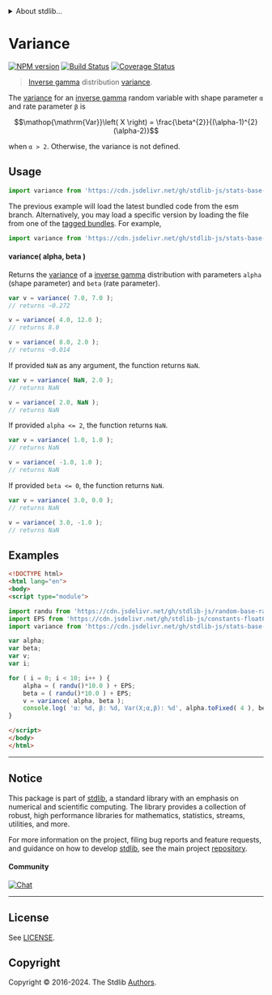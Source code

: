 <!--

@license Apache-2.0

Copyright (c) 2018 The Stdlib Authors.

Licensed under the Apache License, Version 2.0 (the "License");
you may not use this file except in compliance with the License.
You may obtain a copy of the License at

   http://www.apache.org/licenses/LICENSE-2.0

Unless required by applicable law or agreed to in writing, software
distributed under the License is distributed on an "AS IS" BASIS,
WITHOUT WARRANTIES OR CONDITIONS OF ANY KIND, either express or implied.
See the License for the specific language governing permissions and
limitations under the License.

-->


<details>
  <summary>
    About stdlib...
  </summary>
  <p>We believe in a future in which the web is a preferred environment for numerical computation. To help realize this future, we've built stdlib. stdlib is a standard library, with an emphasis on numerical and scientific computation, written in JavaScript (and C) for execution in browsers and in Node.js.</p>
  <p>The library is fully decomposable, being architected in such a way that you can swap out and mix and match APIs and functionality to cater to your exact preferences and use cases.</p>
  <p>When you use stdlib, you can be absolutely certain that you are using the most thorough, rigorous, well-written, studied, documented, tested, measured, and high-quality code out there.</p>
  <p>To join us in bringing numerical computing to the web, get started by checking us out on <a href="https://github.com/stdlib-js/stdlib">GitHub</a>, and please consider <a href="https://opencollective.com/stdlib">financially supporting stdlib</a>. We greatly appreciate your continued support!</p>
</details>

# Variance

[![NPM version][npm-image]][npm-url] [![Build Status][test-image]][test-url] [![Coverage Status][coverage-image]][coverage-url] <!-- [![dependencies][dependencies-image]][dependencies-url] -->

> [Inverse gamma][invgamma-distribution] distribution [variance][variance].

<!-- Section to include introductory text. Make sure to keep an empty line after the intro `section` element and another before the `/section` close. -->

<section class="intro">

The [variance][variance] for an [inverse gamma][invgamma-distribution] random variable with shape parameter `α` and rate parameter `β` is

<!-- <equation class="equation" label="eq:invgamma_variance" align="center" raw="\operatorname{Var}\left( X \right) = \frac{\beta^{2}}{(\alpha-1)^{2}(\alpha-2)}" alt="Variance for an inverse gamma distribution."> -->

```math
\mathop{\mathrm{Var}}\left( X \right) = \frac{\beta^{2}}{(\alpha-1)^{2}(\alpha-2)}
```

<!-- <div class="equation" align="center" data-raw-text="\operatorname{Var}\left( X \right) = \frac{\beta^{2}}{(\alpha-1)^{2}(\alpha-2)}" data-equation="eq:invgamma_variance">
    <img src="https://cdn.jsdelivr.net/gh/stdlib-js/stdlib@51534079fef45e990850102147e8945fb023d1d0/lib/node_modules/@stdlib/stats/base/dists/invgamma/variance/docs/img/equation_invgamma_variance.svg" alt="Variance for an inverse gamma distribution.">
    <br>
</div> -->

<!-- </equation> -->

when `α > 2`. Otherwise, the variance is not defined.

</section>

<!-- /.intro -->

<!-- Package usage documentation. -->



<section class="usage">

## Usage

```javascript
import variance from 'https://cdn.jsdelivr.net/gh/stdlib-js/stats-base-dists-invgamma-variance@esm/index.mjs';
```
The previous example will load the latest bundled code from the esm branch. Alternatively, you may load a specific version by loading the file from one of the [tagged bundles](https://github.com/stdlib-js/stats-base-dists-invgamma-variance/tags). For example,

```javascript
import variance from 'https://cdn.jsdelivr.net/gh/stdlib-js/stats-base-dists-invgamma-variance@v0.2.2-esm/index.mjs';
```

#### variance( alpha, beta )

Returns the [variance][variance] of a [inverse gamma][invgamma-distribution] distribution with parameters `alpha` (shape parameter) and `beta` (rate parameter).

```javascript
var v = variance( 7.0, 7.0 );
// returns ~0.272

v = variance( 4.0, 12.0 );
// returns 8.0

v = variance( 8.0, 2.0 );
// returns ~0.014
```

If provided `NaN` as any argument, the function returns `NaN`.

```javascript
var v = variance( NaN, 2.0 );
// returns NaN

v = variance( 2.0, NaN );
// returns NaN
```

If provided `alpha <= 2`, the function returns `NaN`.

```javascript
var v = variance( 1.0, 1.0 );
// returns NaN

v = variance( -1.0, 1.0 );
// returns NaN
```

If provided `beta <= 0`, the function returns `NaN`.

```javascript
var v = variance( 3.0, 0.0 );
// returns NaN

v = variance( 3.0, -1.0 );
// returns NaN
```

</section>

<!-- /.usage -->

<!-- Package usage notes. Make sure to keep an empty line after the `section` element and another before the `/section` close. -->

<section class="notes">

</section>

<!-- /.notes -->

<!-- Package usage examples. -->

<section class="examples">

## Examples

<!-- eslint no-undef: "error" -->

```html
<!DOCTYPE html>
<html lang="en">
<body>
<script type="module">

import randu from 'https://cdn.jsdelivr.net/gh/stdlib-js/random-base-randu@esm/index.mjs';
import EPS from 'https://cdn.jsdelivr.net/gh/stdlib-js/constants-float64-eps@esm/index.mjs';
import variance from 'https://cdn.jsdelivr.net/gh/stdlib-js/stats-base-dists-invgamma-variance@esm/index.mjs';

var alpha;
var beta;
var v;
var i;

for ( i = 0; i < 10; i++ ) {
    alpha = ( randu()*10.0 ) + EPS;
    beta = ( randu()*10.0 ) + EPS;
    v = variance( alpha, beta );
    console.log( 'α: %d, β: %d, Var(X;α,β): %d', alpha.toFixed( 4 ), beta.toFixed( 4 ), v.toFixed( 4 ) );
}

</script>
</body>
</html>
```

</section>

<!-- /.examples -->

<!-- Section to include cited references. If references are included, add a horizontal rule *before* the section. Make sure to keep an empty line after the `section` element and another before the `/section` close. -->

<section class="references">

</section>

<!-- /.references -->

<!-- Section for related `stdlib` packages. Do not manually edit this section, as it is automatically populated. -->

<section class="related">

</section>

<!-- /.related -->

<!-- Section for all links. Make sure to keep an empty line after the `section` element and another before the `/section` close. -->


<section class="main-repo" >

* * *

## Notice

This package is part of [stdlib][stdlib], a standard library with an emphasis on numerical and scientific computing. The library provides a collection of robust, high performance libraries for mathematics, statistics, streams, utilities, and more.

For more information on the project, filing bug reports and feature requests, and guidance on how to develop [stdlib][stdlib], see the main project [repository][stdlib].

#### Community

[![Chat][chat-image]][chat-url]

---

## License

See [LICENSE][stdlib-license].


## Copyright

Copyright &copy; 2016-2024. The Stdlib [Authors][stdlib-authors].

</section>

<!-- /.stdlib -->

<!-- Section for all links. Make sure to keep an empty line after the `section` element and another before the `/section` close. -->

<section class="links">

[npm-image]: http://img.shields.io/npm/v/@stdlib/stats-base-dists-invgamma-variance.svg
[npm-url]: https://npmjs.org/package/@stdlib/stats-base-dists-invgamma-variance

[test-image]: https://github.com/stdlib-js/stats-base-dists-invgamma-variance/actions/workflows/test.yml/badge.svg?branch=v0.2.2
[test-url]: https://github.com/stdlib-js/stats-base-dists-invgamma-variance/actions/workflows/test.yml?query=branch:v0.2.2

[coverage-image]: https://img.shields.io/codecov/c/github/stdlib-js/stats-base-dists-invgamma-variance/main.svg
[coverage-url]: https://codecov.io/github/stdlib-js/stats-base-dists-invgamma-variance?branch=main

<!--

[dependencies-image]: https://img.shields.io/david/stdlib-js/stats-base-dists-invgamma-variance.svg
[dependencies-url]: https://david-dm.org/stdlib-js/stats-base-dists-invgamma-variance/main

-->

[chat-image]: https://img.shields.io/gitter/room/stdlib-js/stdlib.svg
[chat-url]: https://app.gitter.im/#/room/#stdlib-js_stdlib:gitter.im

[stdlib]: https://github.com/stdlib-js/stdlib

[stdlib-authors]: https://github.com/stdlib-js/stdlib/graphs/contributors

[umd]: https://github.com/umdjs/umd
[es-module]: https://developer.mozilla.org/en-US/docs/Web/JavaScript/Guide/Modules

[deno-url]: https://github.com/stdlib-js/stats-base-dists-invgamma-variance/tree/deno
[deno-readme]: https://github.com/stdlib-js/stats-base-dists-invgamma-variance/blob/deno/README.md
[umd-url]: https://github.com/stdlib-js/stats-base-dists-invgamma-variance/tree/umd
[umd-readme]: https://github.com/stdlib-js/stats-base-dists-invgamma-variance/blob/umd/README.md
[esm-url]: https://github.com/stdlib-js/stats-base-dists-invgamma-variance/tree/esm
[esm-readme]: https://github.com/stdlib-js/stats-base-dists-invgamma-variance/blob/esm/README.md
[branches-url]: https://github.com/stdlib-js/stats-base-dists-invgamma-variance/blob/main/branches.md

[stdlib-license]: https://raw.githubusercontent.com/stdlib-js/stats-base-dists-invgamma-variance/main/LICENSE

[invgamma-distribution]: https://en.wikipedia.org/wiki/Inverse-gamma_distribution

[variance]: https://en.wikipedia.org/wiki/Variance

</section>

<!-- /.links -->
